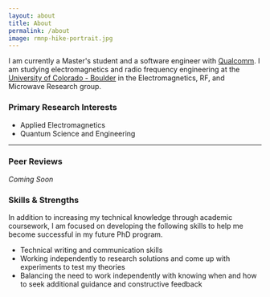 ```yaml
---
layout: about
title: About
permalink: /about
image: rmnp-hike-portrait.jpg
---
```


I am currently a Master's student and a software engineer with [Qualcomm](https://www.qualcomm.com/). I am studying electromagnetics and radio frequency engineering at the [University of Colorado - Boulder](https://www.colorado.edu/emag-research/) in the Electromagnetics, RF, and Microwave Research group.

### Primary Research Interests
* Applied Electromagnetics
* Quantum Science and Engineering

---

### Peer Reviews
*Coming Soon*

### Skills & Strengths
In addition to increasing my technical knowledge through academic coursework, I am focused on developing the following skills to help me become successful in my future PhD program.
* Technical writing and communication skills
* Working independently to research solutions and come up with experiments to test my theories
* Balancing the need to work independently with knowing when and how to seek additional guidance and constructive feedback



